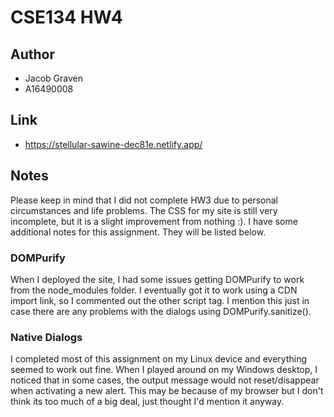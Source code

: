 # CSE134 HW4

## Author

- Jacob Graven
- A16490008

## Link

- https://stellular-sawine-dec81e.netlify.app/

## Notes

Please keep in mind that I did not complete HW3 due to personal circumstances and life problems. The CSS for my site is still very incomplete, but it is a slight improvement from nothing :). I have some additional notes for this assignment. They will be listed below.

### DOMPurify

When I deployed the site, I had some issues getting DOMPurify to work from the node_modules folder. I eventually got it to work using a CDN import link, so I commented out the other script tag. I mention this just in case there are any problems with the dialogs using DOMPurify.sanitize().

### Native Dialogs

I completed most of this assignment on my Linux device and everything seemed to work out fine. When I played around on my Windows desktop, I noticed that in some cases, the output message would not reset/disappear when activating a new alert. This may be because of my browser but I don't think its too much of a big deal, just thought I'd mention it anyway.
